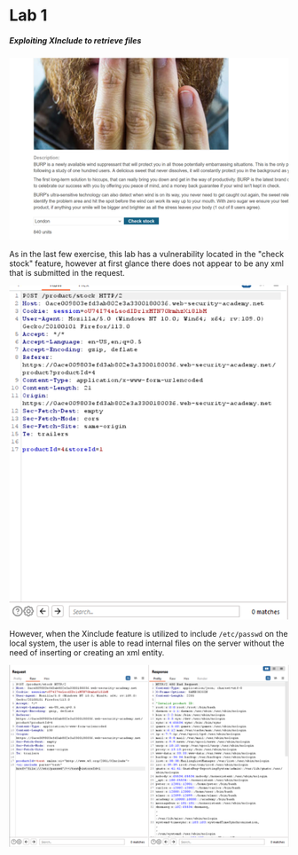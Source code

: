 # Lab 1
##### Exploiting XInclude to retrieve files

![1](assets/1.png)

As in the last few exercise, this lab has a vulnerability located in the "check stock" feature, however at first glance there does not appear to be any xml that is submitted in the request.

![2](assets/2.png)

However, when the Xinclude feature is utilized to include `/etc/passwd` on the local system, the user is able to read internal files on the server without the need of inserting or creating an xml entity.

![3](assets/3.png)
